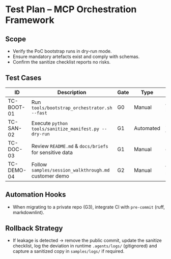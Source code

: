 # Test Plan – MCP Orchestration Framework

## Scope
- Verify the PoC bootstrap runs in dry-run mode.
- Ensure mandatory artefacts exist and comply with schemas.
- Confirm the sanitize checklist reports no risks.

## Test Cases
| ID | Description | Gate | Type | Artefact |
| --- | --- | --- | --- | --- |
| TC-BOOT-01 | Run `tools/bootstrap_orchestrator.sh --fast` | G0 | Manual | console log |
| TC-SAN-02 | Execute `python tools/sanitize_manifest.py --dry-run` | G1 | Automated | sanitize output |
| TC-DOC-03 | Review `README.md` & `docs/briefs` for sensitive data | G1 | Manual | checklist |
| TC-DEMO-04 | Follow `samples/session_walkthrough.md` customer demo | G2 | Manual | feedback notes |

## Automation Hooks
- When migrating to a private repo (G3), integrate CI with `pre-commit` (ruff, markdownlint).

## Rollback Strategy
- If leakage is detected → remove the public commit, update the sanitize checklist, log the deviation in runtime `.agents/logs/` (gitignored) and capture a sanitized copy in `samples/logs/` if required.
